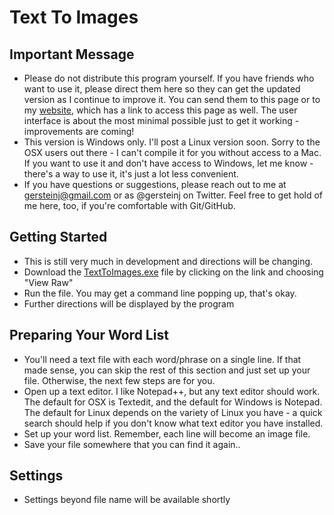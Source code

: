 # Text To Images

## Important Message
* Please do not distribute this program yourself. If you have friends who want to use it, please direct them here so they can get the updated version as I continue to improve it. You can send them to this page or to my [website](http://www.robotsinheels.com), which has a link to access this page as well. The user interface is about the most minimal possible just to get it working - improvements are coming!
* This version is Windows only. I'll post a Linux version soon. Sorry to the OSX users out there - I can't compile it for you without access to a Mac. If you want to use it and don't have access to Windows, let me know - there's a way to use it, it's just a lot less convenient.
* If you have questions or suggestions, please reach out to me at gersteinj@gmail.com or as @gersteinj on Twitter. Feel free to get hold of me here, too, if you're comfortable with Git/GitHub.

## Getting Started
* This is still very much in development and directions will be changing.
* Download the [TextToImages.exe](https://github.com/gersteinj/text_to_images/blob/master/dist/TextToImages.exe) file by clicking on the link and choosing "View Raw"
* Run the file. You may get a command line popping up, that's okay.
* Further directions will be displayed by the program

## Preparing Your Word List
* You'll need a text file with each word/phrase on a single line. If that made sense, you can skip the rest of this section and just set up your file. Otherwise, the next few steps are for you.
* Open up a text editor. I like Notepad++, but any text editor should work. The default for OSX is Textedit, and the default for Windows is Notepad. The default for Linux depends on the variety of Linux you have - a quick search should help if you don't know what text editor you have installed.
* Set up your word list. Remember, each line will become an image file.
* Save your file somewhere that you can find it again..

## Settings
* Settings beyond file name will be available shortly
